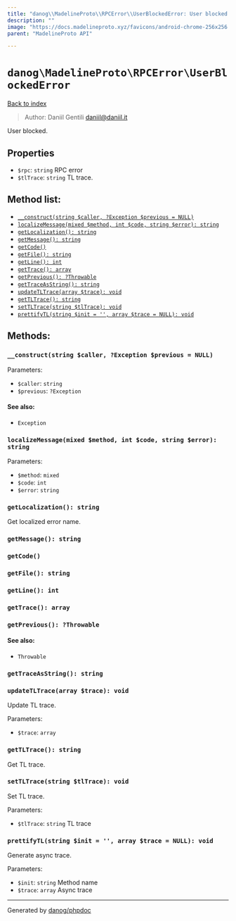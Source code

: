 ```yaml
---
title: "danog\\MadelineProto\\RPCError\\UserBlockedError: User blocked."
description: ""
image: "https://docs.madelineproto.xyz/favicons/android-chrome-256x256.png"
parent: "MadelineProto API"

---
```

# `danog\MadelineProto\RPCError\UserBlockedError`
[Back to index](../../../index.html)

> Author: Daniil Gentili <daniil@daniil.it>  
  

User blocked.  



## Properties
* `$rpc`: `string` RPC error
* `$tlTrace`: `string` TL trace.

## Method list:
* [`__construct(string $caller, ?Exception $previous = NULL)`](#__construct)
* [`localizeMessage(mixed $method, int $code, string $error): string`](#localizeMessage)
* [`getLocalization(): string`](#getLocalization)
* [`getMessage(): string`](#getMessage)
* [`getCode()`](#getCode)
* [`getFile(): string`](#getFile)
* [`getLine(): int`](#getLine)
* [`getTrace(): array`](#getTrace)
* [`getPrevious(): ?Throwable`](#getPrevious)
* [`getTraceAsString(): string`](#getTraceAsString)
* [`updateTLTrace(array $trace): void`](#updateTLTrace)
* [`getTLTrace(): string`](#getTLTrace)
* [`setTLTrace(string $tlTrace): void`](#setTLTrace)
* [`prettifyTL(string $init = '', array $trace = NULL): void`](#prettifyTL)

## Methods:
### <a name="__construct"></a> `__construct(string $caller, ?Exception $previous = NULL)`




Parameters:

* `$caller`: `string`   
* `$previous`: `?Exception`   


#### See also: 
* `Exception`




### <a name="localizeMessage"></a> `localizeMessage(mixed $method, int $code, string $error): string`




Parameters:

* `$method`: `mixed`   
* `$code`: `int`   
* `$error`: `string`   



### <a name="getLocalization"></a> `getLocalization(): string`

Get localized error name.



### <a name="getMessage"></a> `getMessage(): string`





### <a name="getCode"></a> `getCode()`





### <a name="getFile"></a> `getFile(): string`





### <a name="getLine"></a> `getLine(): int`





### <a name="getTrace"></a> `getTrace(): array`





### <a name="getPrevious"></a> `getPrevious(): ?Throwable`




#### See also: 
* `Throwable`




### <a name="getTraceAsString"></a> `getTraceAsString(): string`





### <a name="updateTLTrace"></a> `updateTLTrace(array $trace): void`

Update TL trace.


Parameters:

* `$trace`: `array`   



### <a name="getTLTrace"></a> `getTLTrace(): string`

Get TL trace.



### <a name="setTLTrace"></a> `setTLTrace(string $tlTrace): void`

Set TL trace.


Parameters:

* `$tlTrace`: `string` TL trace  



### <a name="prettifyTL"></a> `prettifyTL(string $init = '', array $trace = NULL): void`

Generate async trace.


Parameters:

* `$init`: `string` Method name  
* `$trace`: `array` Async trace  



---
Generated by [danog/phpdoc](https://phpdoc.daniil.it)
